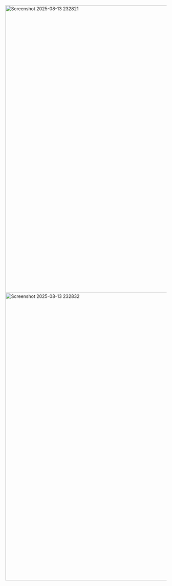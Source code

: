 
<img width="1888" height="896" alt="Screenshot 2025-08-13 232821" src="https://github.com/user-attachments/assets/e66da4f3-e02a-4dc8-aa17-0d5c95f1a401" />
<img width="1882" height="896" alt="Screenshot 2025-08-13 232832" src="https://github.com/user-attachments/assets/70a0478e-cdc9-4865-a51d-4ffab04a3462" />
